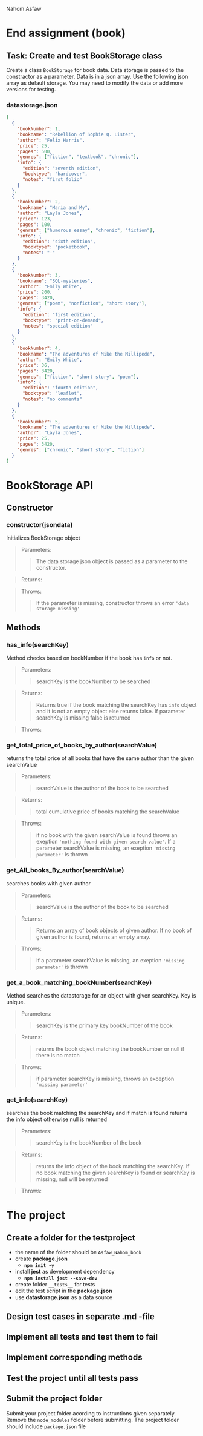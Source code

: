 Nahom Asfaw

# **End assignment** (book)

## Task: Create and test BookStorage class

Create a class `BookStorage` for book data. Data storage is passed to the constractor as a parameter. Data is in a json array. Use the following json array as default storage. You may need to modify the data or add more versions for testing.

### datastorage.json

```json
[
  {
    "bookNumber": 1,
    "bookname": "Rebellion of Sophie Q. Lister",
    "author": "Felix Harris",
    "price": 25,
    "pages": 500,
    "genres": ["fiction", "textbook", "chronic"],
    "info": {
      "edition": "seventh edition",
      "booktype": "hardcover",
      "notes": "first folio"
    }
  },
  {
    "bookNumber": 2,
    "bookname": "Maria and My",
    "author": "Layla Jones",
    "price": 123,
    "pages": 100,
    "genres": ["humorous essay", "chronic", "fiction"],
    "info": {
      "edition": "sixth edition",
      "booktype": "pocketbook",
      "notes": "-"
    }
  },
  {
    "bookNumber": 3,
    "bookname": "SQL-mysteries",
    "author": "Emily White",
    "price": 200,
    "pages": 3420,
    "genres": ["poem", "nonfiction", "short story"],
    "info": {
      "edition": "first edition",
      "booktype": "print-on-demand",
      "notes": "special edition"
    }
  },
  {
    "bookNumber": 4,
    "bookname": "The adventures of Mike the Millipede",
    "author": "Emily White",
    "price": 36,
    "pages": 3420,
    "genres": ["fiction", "short story", "poem"],
    "info": {
      "edition": "fourth edition",
      "booktype": "leaflet",
      "notes": "no comments"
    }
  },
  {
    "bookNumber": 5,
    "bookname": "The adventures of Mike the Millipede",
    "author": "Layla Jones",
    "price": 25,
    "pages": 3420,
    "genres": ["chronic", "short story", "fiction"]
  }
]
```

# BookStorage API

## Constructor

### **constructor(jsondata)**

Initializes BookStorage object

> Parameters:
>
> > The data storage json object is passed as a parameter to the constructor.

> Returns:
>
> >

> Throws:
>
> > If the parameter is missing, constructor throws an error `'data storage missing'`

## Methods

### **has_info(searchKey)**

Method checks based on bookNumber if the book has `info` or not.

> Parameters:
>
> > searchKey is the bookNumber to be searched

> Returns:
>
> > Returns true if the book matching the searchKey has `info` object and it is not an empty object else returns false. If parameter searchKey is missing false is returned

> Throws:
>
> >

### **get_total_price_of_books_by_author(searchValue)**

returns the total price of all books that have the same author than the given searchValue

> Parameters:
>
> > searchValue is the author of the book to be searched

> Returns:
>
> > total cumulative price of books matching the searchValue

> Throws:
>
> > if no book with the given searchValue is found throws an exeption `'nothing found with given search value'`. If a parameter searchValue is missing, an exeption `'missing parameter'` is thrown

### **get_All_books_By_author(searchValue)**

searches books with given author

> Parameters:
>
> > searchValue is the author of the book to be searched

> Returns:
>
> > Returns an array of book objects of given author. If no book of given author is found, returns an empty array.

> Throws:
>
> > If a parameter searchValue is missing, an exeption `'missing parameter'` is thrown

### **get_a_book_matching_bookNumber(searchKey)**

Method searches the datastorage for an object with given searchKey. Key is unique.

> Parameters:
>
> > searchKey is the primary key bookNumber of the book

> Returns:
>
> > returns the book object matching the bookNumber or null if there is no match

> Throws:
>
> > if parameter searchKey is missing, throws an exception `'missing parameter'`

### **get_info(searchKey)**

searches the book matching the searchKey and if match is found returns the info object otherwise null is returned

> Parameters:
>
> > searchKey is the bookNumber of the book

> Returns:
>
> > returns the info object of the book matching the searchKey. If no book matching the given searchKey is found or searchKey is missing, null will be returned

> Throws:
>
> >

# The project

## Create a folder for the testproject

- the name of the folder should be `Asfaw_Nahom_book`
- create **package.json**
  - **`npm init -y`**
- install **jest** as development dependency
  - **`npm install jest --save-dev`**
- create folder `__tests__` for tests
- edit the test script in the **package.json**
- use **datastorage.json** as a data source

## Design test cases in separate .md -file

## Implement all tests and test them to fail

## Implement corresponding methods

## Test the project until all tests pass

## Submit the project folder

Submit your project folder acording to instructions given separately.
Remove the `node_modules` folder before submitting.
The project folder should include `package.json` file
